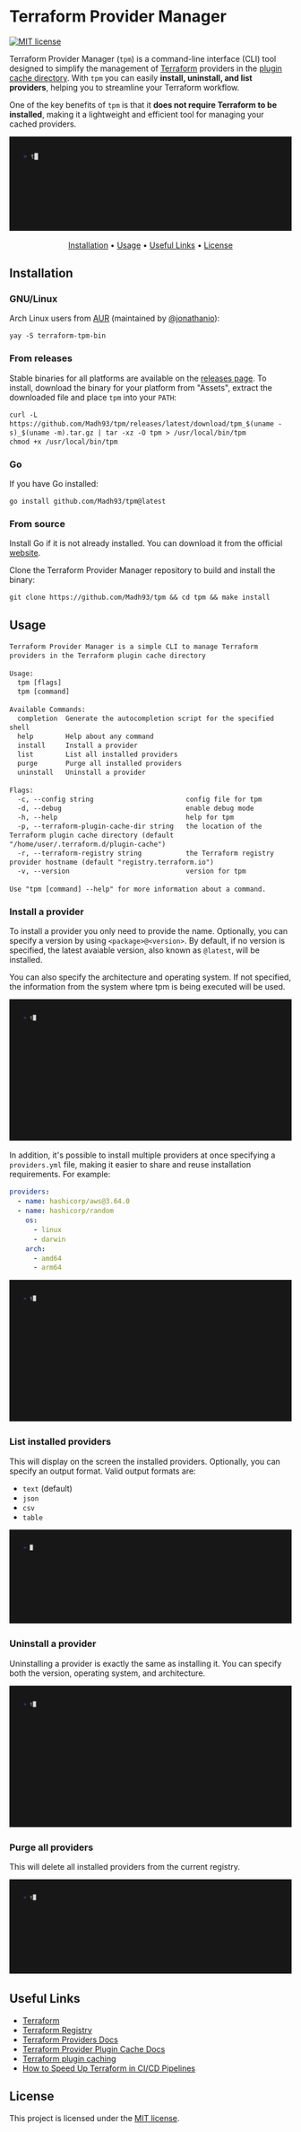 # Terraform Provider Manager

[![MIT license](https://img.shields.io/badge/License-MIT-blue.svg)](https://lbesson.mit-license.org/)

Terraform Provider Manager (`tpm`) is a command-line interface (CLI) tool designed to simplify the management of [Terraform](https://www.terraform.io/) providers in the [plugin cache directory](https://developer.hashicorp.com/terraform/cli/config/config-file#provider-plugin-cache). With `tpm` you can easily **install, uninstall, and list providers**, helping you to streamline your Terraform workflow.

One of the key benefits of `tpm` is that it **does not require Terraform to be installed**, making it a lightweight and efficient tool for managing your cached providers.

<img alt="Terraform Provider Manager Demo" src="docs/gif/demo.gif"/>

<p align="center">
  <a href="#installation">Installation</a> •
  <a href="#usage">Usage</a> •
  <a href="#useful-links">Useful Links</a> •
  <a href="#license">License</a>
</p>

## Installation

### GNU/Linux

Arch Linux users from [AUR](https://aur.archlinux.org/packages/terraform-tpm-bin) (maintained by [@jonathanio](https://github.com/jonathanio)):

```shell
yay -S terraform-tpm-bin
```

### From releases

Stable binaries for all platforms are available on the [releases page](https://github.com/Madh93/tpm/releases). To install, download the binary for your platform from "Assets", extract the downloaded file and place `tpm` into your `PATH`:

```shell
curl -L https://github.com/Madh93/tpm/releases/latest/download/tpm_$(uname -s)_$(uname -m).tar.gz | tar -xz -O tpm > /usr/local/bin/tpm
chmod +x /usr/local/bin/tpm
```

### Go

If you have Go installed:

```shell
go install github.com/Madh93/tpm@latest
```

### From source

Install Go if it is not already installed. You can download it from the official [website](https://golang.org/dl).

Clone the Terraform Provider Manager repository to build and install the binary:

```shell
git clone https://github.com/Madh93/tpm && cd tpm && make install
```

## Usage

```shell
Terraform Provider Manager is a simple CLI to manage Terraform providers in the Terraform plugin cache directory

Usage:
  tpm [flags]
  tpm [command]

Available Commands:
  completion  Generate the autocompletion script for the specified shell
  help        Help about any command
  install     Install a provider
  list        List all installed providers
  purge       Purge all installed providers
  uninstall   Uninstall a provider

Flags:
  -c, --config string                       config file for tpm
  -d, --debug                               enable debug mode
  -h, --help                                help for tpm
  -p, --terraform-plugin-cache-dir string   the location of the Terraform plugin cache directory (default "/home/user/.terraform.d/plugin-cache")
  -r, --terraform-registry string           the Terraform registry provider hostname (default "registry.terraform.io")
  -v, --version                             version for tpm

Use "tpm [command] --help" for more information about a command.
```

### Install a provider

To install a provider you only need to provide the name. Optionally, you can specify a version by using `<package>@<version>`. By default, if no version is specified, the latest avaiable version, also known as `@latest`, will be installed.

You can also specify the architecture and operating system. If not specified, the information from the system where tpm is being executed will be used.

<img alt="Install a provider" src="docs/gif/install.gif"/>

In addition, it's possible to install multiple providers at once specifying a `providers.yml` file, making it easier to share and reuse installation requirements. For example:

```yaml
providers:
  - name: hashicorp/aws@3.64.0
  - name: hashicorp/random
    os:
      - linux
      - darwin
    arch:
      - amd64
      - arm64
```

<img alt="Install providers from file" src="docs/gif/install-from-file.gif"/>

### List installed providers

This will display on the screen the installed providers. Optionally, you can specify an output format. Valid output formats are:

- `text` (default)
- `json`
- `csv`
- `table`

<img alt="List installed providers" src="docs/gif/list.gif"/>

### Uninstall a provider

Uninstalling a provider is exactly the same as installing it. You can specify both the version, operating system, and architecture.

<img alt="Uninstall a provider" src="docs/gif/uninstall.gif"/>

### Purge all providers

This will delete all installed providers from the current registry.

<img alt="List installed providers" src="docs/gif/purge.gif"/>

## Useful Links

- [Terraform](https://www.terraform.io/)
- [Terraform Registry](https://registry.terraform.io/)
- [Terraform Providers Docs](https://developer.hashicorp.com/terraform/language/providers)
- [Terraform Provider Plugin Cache Docs](https://developer.hashicorp.com/terraform/cli/config/config-file#provider-plugin-cache)
- [Terraform plugin caching](https://www.scalefactory.com/blog/2021/02/25/terraform-plugin-caching/)
- [How to Speed Up Terraform in CI/CD Pipelines](https://infinitelambda.com/speed-up-terraform-cicd-pipeline/)

## License

This project is licensed under the [MIT license](LICENSE).

